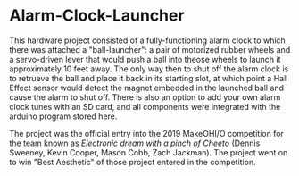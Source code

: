 # Alarm-Clock-Launcher

This hardware project consisted of a fully-functioning alarm clock to which there was attached a "ball-launcher": a pair of motorized rubber wheels and a servo-driven lever that would push a ball into theose wheels to launch it approximately 10 feet away. The only way then to shut off the alarm clock is to retrueve the ball and place it back in its starting slot, at which point a Hall Effect sensor would detect the magnet embedded in the launched ball and cause the alarm to shut off. There is also an option to add your own alarm clock tunes with an SD card, and all components were integrated with the arduino program stored here.

The project was the official entry into the 2019 MakeOHI/O competition for the team known as *Electronic dream with a pinch of Cheeto* (Dennis Sweeney, Kevin Cooper, Mason Cobb, Zach Jackman). The project went on to win "Best Aesthetic" of those project entered in the competition.
